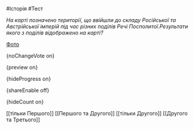 #Історія #Тест

*На карті позначено  території, що ввійшли до  складу  Російської  та  Австрійської  імперій  під  час  різних  поділів Речі Посполитої.Результати якого з поділів відображено на карті?*

[Фото](https://zno.osvita.ua//doc/images/znotest/88/8868/21.jpg)

{noChangeVote on}

{preview on}

{hideProgress on}

{shareEnable off}

{hideCount on}

[[тільки Першого]]
[[Першого та Другого]]
[[тільки Другого]]
[[Другого та Третього]]
